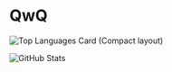 # QwQ
![Top Languages Card (Compact layout)](https://github-readme-stats.vercel.app/api/top-langs/?username=Slinet6056&layout=compact)

![GitHub Stats](https://github-readme-stats.vercel.app/api?username=Slinet6056&show_icons=true&hide=["commits","contribs"])
